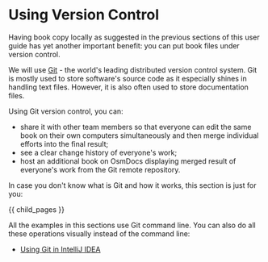 # Using Version Control

Having book copy locally as suggested in the previous sections of this user guide has yet another important benefit: you can put book files under version control. 

We will use [Git](https://git-scm.com/) - the world's leading distributed version control system. Git is mostly used to store software's source code as it especially shines in handling text files. However, it is also often used to store documentation files. 
 
Using Git version control, you can:

* share it with other team members so that everyone can edit the same book on their own computers simultaneously and then merge individual efforts into the final result;
* see a clear change history of everyone's work; 
* host an additional book on OsmDocs displaying merged result of everyone's work from the Git remote repository.

In case you don't know what is Git and how it works, this section is just for you:

{{ child_pages }}

All the examples in this sections use Git command line. You can also do all these operations visually instead of the command line:

* [Using Git in IntelliJ IDEA](../preparing-your-computer/intellij-idea.html)
  